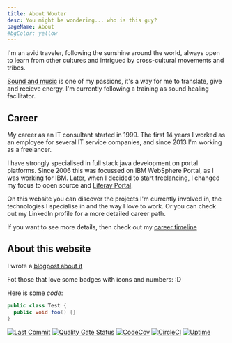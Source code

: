 ```yaml
---
title: About Wouter
desc: You might be wondering... who is this guy?
pageName: About
#bgColor: yellow
---
```


I'm an avid traveler, following the sunshine around the world, always open to learn from other cultures and intrigued by cross-cultural movements and tribes.

[Sound and music](/music) is one of my passions, it's a way for me to translate, give and recieve energy. I'm currently following a training as sound healing facilitator.

## Career

My career as an IT consultant started in 1999. The first 14 years I worked as an employee for several IT service companies, and since 2013 I'm working as a freelancer.

I have strongly specialised in full stack java development on portal platforms.
Since 2006 this was focussed on IBM WebSphere Portal, as I was working for IBM.
Later, when I decided to start freelancing, I changed my focus to open source and [Liferay Portal](https://www.liferay.com/).

On this website you can discover the projects I'm currently involved in, the technologies I specialise in and the way I love to work.
Or you can check out my LinkedIn profile for a more detailed career path.

If you want to see more details, then check out my [career timeline](/career)

## About this website

I wrote a [blogpost about it](/blog/hello-world-vernaillen-dev)

Fot those that love some badges with icons and numbers: :D

Here is some *code*:

```java
public class Test {
  public void foo() {}
}
```

[![Last Commit](https://badgen.net/github/last-commit/vernaillen/vernaillen.dev?icon=github)](https://github.com/vernaillen/vernaillen.dev/commits/master)
[![Quality Gate Status](https://sonarcloud.io/api/project_badges/measure?project=vernaillen.dev&metric=alert_status)](https://sonarcloud.io/summary/new_code?id=vernaillen.dev)
[![CodeCov](https://badgen.net/codecov/c/github/vernaillen/vernaillen.dev?icon=codecov)](https://codecov.io/gh/vernaillen/vernaillen.dev)
[![CircleCI](https://badgen.net/circleci/github/vernaillen/vernaillen.dev?icon=circleci)](https://circleci.com/gh/vernaillen/vernaillen.dev)
[![Uptime](https://badgen.net/uptime-robot/month/m784344425-1a8650bdb79223d01d1a32a1?icon=uptime)](https://stats.uptimerobot.com/5J0vsM4vA)
